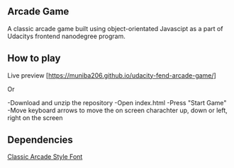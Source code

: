 ## Arcade Game 

  A classic arcade game built using object-orientated Javascipt as a part of Udacitys frontend nanodegree program.

## How to play 

 Live preview [https://muniba206.github.io/udacity-fend-arcade-game/]

 Or 

 -Download and unzip the repository 
 -Open index.html
 -Press "Start Game" 
 -Move keyboard arrows to move the on screen charachter up, down or left, right on the screen
 
## Dependencies 

  [Classic Arcade Style Font](http://www.dafont.com/arcade-classic-pizz.font)